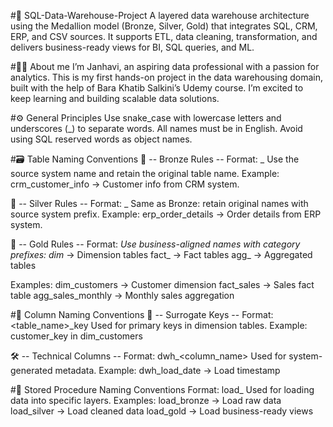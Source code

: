 #📅 SQL-Data-Warehouse-Project
A layered data warehouse architecture using the Medallion model (Bronze, Silver, Gold) that integrates SQL, CRM, ERP, and CSV sources. It supports ETL, data cleaning, transformation, and delivers business-ready views for BI, SQL queries, and ML.

#👧🏽 About me
I’m Janhavi, an aspiring data professional with a passion for analytics. This is my first hands-on project in the data warehousing domain, built with the help of Bara Khatib Salkini’s Udemy course. I’m excited to keep learning and building scalable data solutions.

#⚙️ General Principles
Use snake_case with lowercase letters and underscores (_) to separate words.
All names must be in English.
Avoid using SQL reserved words as object names.

#🗃️ Table Naming Conventions
🥉 -- Bronze Rules --
Format: <sourcesystem>_<entity>
Use the source system name and retain the original table name.
Example: crm_customer_info → Customer info from CRM system.

🥈 -- Silver Rules --
Format: <sourcesystem>_<entity>
Same as Bronze: retain original names with source system prefix.
Example: erp_order_details → Order details from ERP system.

🥇 -- Gold Rules --
Format: <category>_<entity>
Use business-aligned names with category prefixes:
dim_ → Dimension tables
fact_ → Fact tables
agg_ → Aggregated tables

Examples:
dim_customers → Customer dimension
fact_sales → Sales fact table
agg_sales_monthly → Monthly sales aggregation

#🧱 Column Naming Conventions
🔑 -- Surrogate Keys --
Format: <table_name>_key
Used for primary keys in dimension tables.
Example: customer_key in dim_customers

🛠️ -- Technical Columns --
Format: dwh_<column_name>
Used for system-generated metadata.
Example: dwh_load_date → Load timestamp

#🧪 Stored Procedure Naming Conventions
Format: load_<layer>
Used for loading data into specific layers.
Examples:
load_bronze → Load raw data
load_silver → Load cleaned data
load_gold → Load business-ready views
